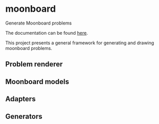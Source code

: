# moonboard

Generate Moonboard problems

The documentation can be found [here](https://moonboard.readthedocs.io/en/latest/).

This project presents a general framework for generating and drawing moonboard problems.

## Problem renderer

## Moonboard models

## Adapters

## Generators
